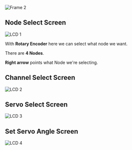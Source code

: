 ![Frame 2](https://github.com/DzoniCodec06/Ispaljivac-Vatrometa-Firmware/assets/60019990/0af699ed-818e-4db0-b5b3-66d1f6dd932c)

<!-- ![Sika 4](https://github.com/DzoniCodec06/Ispaljivac-Vatrometa-Firmware/assets/60019990/98958c96-a0bd-4db3-94ba-98790aa37979) -->

<!-- Ispaljivac-Vatrometa-Firmware  -->

<!-- This is Firmware Porgrams for Mainboard and Nodeboard. -->

## Node Select Screen

![LCD 1](https://github.com/DzoniCodec06/Ispaljivac-Vatrometa-Firmware/assets/60019990/d82392b6-4a1d-4bf8-88cf-29c0b4b4ba8f)

With **Rotary Encoder** here we can select what node we want.

There are **4 Nodes**. 

**Right arrow** points what Node we're selecting.

## Channel Select Screen

![LCD 2](https://github.com/DzoniCodec06/Ispaljivac-Vatrometa-Firmware/assets/60019990/72ffce1c-4c9a-4ed4-a378-222266fe6b80)

## Servo Select Screen

![LCD 3](https://github.com/DzoniCodec06/Ispaljivac-Vatrometa-Firmware/assets/60019990/37af60d5-f9d4-4587-a9c8-b79da6bfb099)

## Set Servo Angle Screen

![LCD 4](https://github.com/DzoniCodec06/Ispaljivac-Vatrometa-Firmware/assets/60019990/cba33bda-a6a2-4c4d-b3b6-8ab4a9945177)
